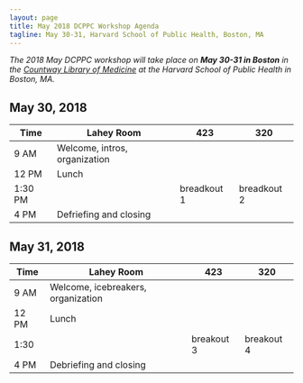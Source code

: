 ```yaml
---
layout: page
title: May 2018 DCPPC Workshop Agenda
tagline: May 30-31, Harvard School of Public Health, Boston, MA
---
```


_The 2018 May DCPPC workshop will take place on **May 30-31 in Boston** in the
[Countway Library of Medicine](https://tinyurl.com/ydzxycda)
at the Harvard School of Public Health in Boston, MA._

## May 30, 2018

| Time | Lahey Room | 423 | 320 | 
| --- | --- | --- | --- |  
| 9 AM  | Welcome, intros, organization |    |    
| 12 PM  | Lunch |    |    
| 1:30 PM |   | breadkout 1 | breadkout 2   
| 4 PM | Defriefing and closing |    | 


## May 31, 2018
| Time | Lahey Room | 423 | 320 | 
| --- | --- | --- | --- | 
| 9 AM  | Welcome, icebreakers, organization  |    |    
| 12 PM  | Lunch |    |
| 1:30  |   | breakout 3 | breakout 4   
| 4 PM | Debriefing and closing |    | 
